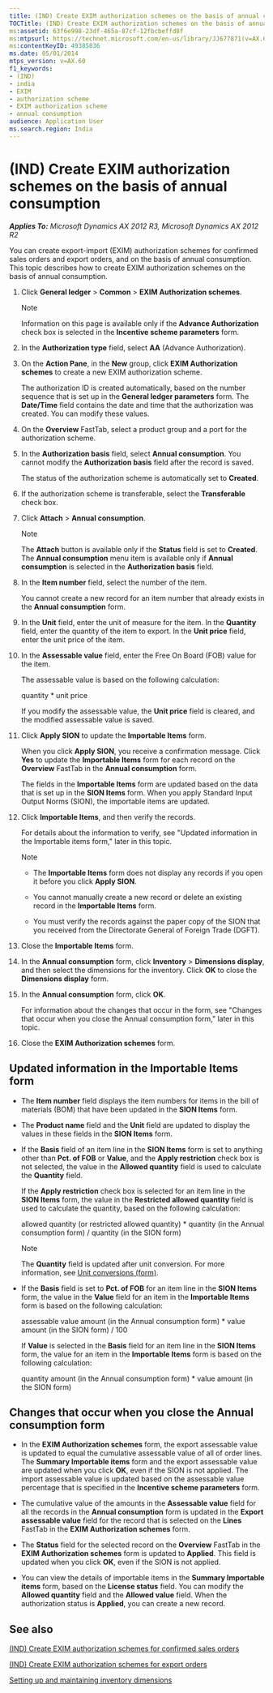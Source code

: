 ```yaml
---
title: (IND) Create EXIM authorization schemes on the basis of annual consumption
TOCTitle: (IND) Create EXIM authorization schemes on the basis of annual consumption
ms:assetid: 63f6e998-23df-465a-87cf-12fbcbeffd8f
ms:mtpsurl: https://technet.microsoft.com/en-us/library/JJ677871(v=AX.60)
ms:contentKeyID: 49385836
ms.date: 05/01/2014
mtps_version: v=AX.60
f1_keywords:
- (IND)
- india
- EXIM
- authorization scheme
- EXIM authorization scheme
- annual consumption
audience: Application User
ms.search.region: India
---
```


# (IND) Create EXIM authorization schemes on the basis of annual consumption 


_**Applies To:** Microsoft Dynamics AX 2012 R3, Microsoft Dynamics AX 2012 R2_

You can create export-import (EXIM) authorization schemes for confirmed sales orders and export orders, and on the basis of annual consumption. This topic describes how to create EXIM authorization schemes on the basis of annual consumption.

1.  Click **General ledger** \> **Common** \> **EXIM Authorization schemes**.
    

    > [!NOTE]
    > <P>Information on this page is available only if the <STRONG>Advance Authorization</STRONG> check box is selected in the <STRONG>Incentive scheme parameters</STRONG> form.</P>



2.  In the **Authorization type** field, select **AA** (Advance Authorization).

3.  On the **Action Pane**, in the **New** group, click **EXIM Authorization schemes** to create a new EXIM authorization scheme.
    
    The authorization ID is created automatically, based on the number sequence that is set up in the **General ledger parameters** form. The **Date/Time** field contains the date and time that the authorization was created. You can modify these values.

4.  On the **Overview** FastTab, select a product group and a port for the authorization scheme.

5.  In the **Authorization basis** field, select **Annual consumption**. You cannot modify the **Authorization basis** field after the record is saved.
    
    The status of the authorization scheme is automatically set to **Created**.

6.  If the authorization scheme is transferable, select the **Transferable** check box.

7.  Click **Attach** \> **Annual consumption**.
    

    > [!NOTE]
    > <P>The <STRONG>Attach</STRONG> button is available only if the <STRONG>Status</STRONG> field is set to <STRONG>Created</STRONG>. The <STRONG>Annual consumption</STRONG> menu item is available only if <STRONG>Annual consumption</STRONG> is selected in the <STRONG>Authorization basis</STRONG> field.</P>



8.  In the **Item number** field, select the number of the item.
    
    You cannot create a new record for an item number that already exists in the **Annual consumption** form.

9.  In the **Unit** field, enter the unit of measure for the item. In the **Quantity** field, enter the quantity of the item to export. In the **Unit price** field, enter the unit price of the item.

10. In the **Assessable value** field, enter the Free On Board (FOB) value for the item.
    
    The assessable value is based on the following calculation:
    
    quantity \* unit price
    
    If you modify the assessable value, the **Unit price** field is cleared, and the modified assessable value is saved.

11. Click **Apply SION** to update the **Importable Items** form.
    
    When you click **Apply SION**, you receive a confirmation message. Click **Yes** to update the **Importable Items** form for each record on the **Overview** FastTab in the **Annual consumption** form.
    
    The fields in the **Importable Items** form are updated based on the data that is set up in the **SION Items** form. When you apply Standard Input Output Norms (SION), the importable items are updated.

12. Click **Importable Items**, and then verify the records.
    
    For details about the information to verify, see "Updated information in the Importable items form," later in this topic.
    

    > [!NOTE]
    > <UL>
    > <LI>
    > <P>The <STRONG>Importable Items</STRONG> form does not display any records if you open it before you click <STRONG>Apply SION</STRONG>.</P>
    > <LI>
    > <P>You cannot manually create a new record or delete an existing record in the <STRONG>Importable Items</STRONG> form.</P>
    > <LI>
    > <P>You must verify the records against the paper copy of the SION that you received from the Directorate General of Foreign Trade (DGFT).</P></LI></UL>



13. Close the **Importable Items** form.

14. In the **Annual consumption** form, click **Inventory** \> **Dimensions display**, and then select the dimensions for the inventory. Click **OK** to close the **Dimensions display** form.

15. In the **Annual consumption** form, click **OK**.
    
    For information about the changes that occur in the form, see "Changes that occur when you close the Annual consumption form," later in this topic.

16. Close the **EXIM Authorization schemes** form.

## Updated information in the Importable Items form

  - The **Item number** field displays the item numbers for items in the bill of materials (BOM) that have been updated in the **SION Items** form.

  - The **Product name** field and the **Unit** field are updated to display the values in these fields in the **SION Items** form.

  - If the **Basis** field of an item line in the **SION Items** form is set to anything other than **Pct. of FOB** or **Value**, and the **Apply restriction** check box is not selected, the value in the **Allowed quantity** field is used to calculate the **Quantity** field.
    
    If the **Apply restriction** check box is selected for an item line in the **SION Items** form, the value in the **Restricted allowed quantity** field is used to calculate the quantity, based on the following calculation:
    
    allowed quantity (or restricted allowed quantity) \* quantity (in the Annual consumption form) / quantity (in the SION form)
    

    > [!NOTE]
    > <P>The <STRONG>Quantity</STRONG> field is updated after unit conversion. For more information, see <A href="https://technet.microsoft.com/en-us/library/hh209285(v=ax.60)">Unit conversions (form)</A>.</P>



  - If the **Basis** field is set to **Pct. of FOB** for an item line in the **SION Items** form, the value in the **Value** field for an item in the **Importable Items** form is based on the following calculation:
    
    assessable value amount (in the Annual consumption form) \* value amount (in the SION form) / 100
    
    If **Value** is selected in the **Basis** field for an item line in the **SION Items** form, the value for an item in the **Importable Items** form is based on the following calculation:
    
    quantity amount (in the Annual consumption form) \* value amount (in the SION form)

## Changes that occur when you close the Annual consumption form

  - In the **EXIM Authorization schemes** form, the export assessable value is updated to equal the cumulative assessable value of all of order lines. The **Summary Importable items** form and the export assessable value are updated when you click **OK**, even if the SION is not applied. The import assessable value is updated based on the assessable value percentage that is specified in the **Incentive scheme parameters** form.

  - The cumulative value of the amounts in the **Assessable value** field for all the records in the **Annual consumption** form is updated in the **Export assessable value** field for the record that is selected on the **Lines** FastTab in the **EXIM Authorization schemes** form.

  - The **Status** field for the selected record on the **Overview** FastTab in the **EXIM Authorization schemes** form is updated to **Applied**. This field is updated when you click **OK**, even if the SION is not applied.

  - You can view the details of importable items in the **Summary Importable items** form, based on the **License status** field. You can modify the **Allowed quantity** field and the **Allowed value** field. When the authorization status is **Applied**, you can create a new record.

## See also

[(IND) Create EXIM authorization schemes for confirmed sales orders](ind-create-exim-authorization-schemes-for-confirmed-sales-orders.md)

[(IND) Create EXIM authorization schemes for export orders](ind-create-exim-authorization-schemes-for-export-orders.md)

[Setting up and maintaining inventory dimensions](setting-up-and-maintaining-inventory-dimensions.md)

  


